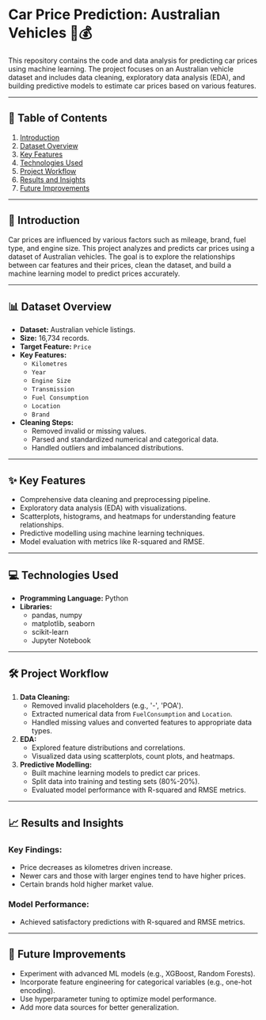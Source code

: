 # Car Price Prediction: Australian Vehicles 🚗💰

This repository contains the code and data analysis for predicting car prices using machine learning. The project focuses on an Australian vehicle dataset and includes data cleaning, exploratory data analysis (EDA), and building predictive models to estimate car prices based on various features.

---

## 📝 Table of Contents
1. [Introduction](#introduction)
2. [Dataset Overview](#dataset-overview)
3. [Key Features](#key-features)
4. [Technologies Used](#technologies-used)
5. [Project Workflow](#project-workflow)
6. [Results and Insights](#results-and-insights)
7. [Future Improvements](#future-improvements)

---

## 📖 Introduction
Car prices are influenced by various factors such as mileage, brand, fuel type, and engine size. This project analyzes and predicts car prices using a dataset of Australian vehicles. The goal is to explore the relationships between car features and their prices, clean the dataset, and build a machine learning model to predict prices accurately.

---

## 📊 Dataset Overview
- **Dataset:** Australian vehicle listings.
- **Size:** 16,734 records.
- **Target Feature:** `Price`
- **Key Features:**
  - `Kilometres`
  - `Year`
  - `Engine Size`
  - `Transmission`
  - `Fuel Consumption`
  - `Location`
  - `Brand`
- **Cleaning Steps:**
  - Removed invalid or missing values.
  - Parsed and standardized numerical and categorical data.
  - Handled outliers and imbalanced distributions.

---

## ✨ Key Features
- Comprehensive data cleaning and preprocessing pipeline.
- Exploratory data analysis (EDA) with visualizations.
- Scatterplots, histograms, and heatmaps for understanding feature relationships.
- Predictive modelling using machine learning techniques.
- Model evaluation with metrics like R-squared and RMSE.

---

## 💻 Technologies Used
- **Programming Language:** Python
- **Libraries:**
  - pandas, numpy
  - matplotlib, seaborn
  - scikit-learn
  - Jupyter Notebook

---

## 🛠 Project Workflow
1. **Data Cleaning:**
   - Removed invalid placeholders (e.g., '-', 'POA').
   - Extracted numerical data from `FuelConsumption` and `Location`.
   - Handled missing values and converted features to appropriate data types.
2. **EDA:**
   - Explored feature distributions and correlations.
   - Visualized data using scatterplots, count plots, and heatmaps.
3. **Predictive Modelling:**
   - Built machine learning models to predict car prices.
   - Split data into training and testing sets (80%-20%).
   - Evaluated model performance with R-squared and RMSE metrics.

---

## 📈 Results and Insights

### Key Findings:
- Price decreases as kilometres driven increase.
- Newer cars and those with larger engines tend to have higher prices.
- Certain brands hold higher market value.

### Model Performance:
- Achieved satisfactory predictions with R-squared and RMSE metrics.

---

## 🚀 Future Improvements

- Experiment with advanced ML models (e.g., XGBoost, Random Forests).
- Incorporate feature engineering for categorical variables (e.g., one-hot encoding).
- Use hyperparameter tuning to optimize model performance.
- Add more data sources for better generalization.

